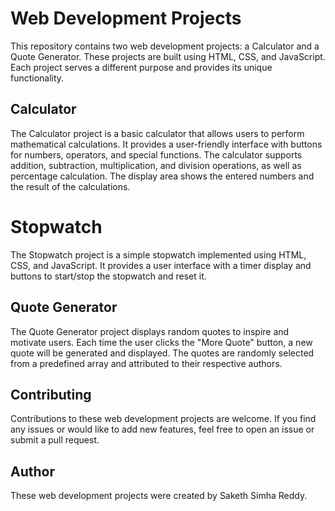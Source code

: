 

# Web Development Projects

This repository contains two web development projects: a Calculator and a Quote Generator. These projects are built using HTML, CSS, and JavaScript. Each project serves a different purpose and provides its unique functionality.

## Calculator

The Calculator project is a basic calculator that allows users to perform mathematical calculations. It provides a user-friendly interface with buttons for numbers, operators, and special functions. The calculator supports addition, subtraction, multiplication, and division operations, as well as percentage calculation. The display area shows the entered numbers and the result of the calculations.

# Stopwatch

The Stopwatch project is a simple stopwatch implemented using HTML, CSS, and JavaScript. It provides a user interface with a timer display and buttons to start/stop the stopwatch and reset it.


## Quote Generator

The Quote Generator project displays random quotes to inspire and motivate users. Each time the user clicks the "More Quote" button, a new quote will be generated and displayed. The quotes are randomly selected from a predefined array and attributed to their respective authors.


## Contributing

Contributions to these web development projects are welcome. If you find any issues or would like to add new features, feel free to open an issue or submit a pull request.


## Author

These web development projects were created by Saketh Simha Reddy.
